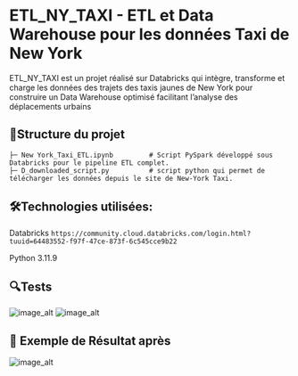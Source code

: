 # ETL_NY_TAXI - ETL et Data Warehouse pour les données Taxi de New York

ETL_NY_TAXI est un projet réalisé sur Databricks qui intègre, transforme et charge les données des trajets des taxis jaunes de New York pour construire un Data Warehouse optimisé facilitant l’analyse des déplacements urbains


## 📂Structure du projet
```ETL_NY_TAXI/
├─ New York_Taxi_ETL.ipynb         # Script PySpark développé sous Databricks pour le pipeline ETL complet.
├─ D_downloaded_script.py          # script python qui permet de télécharger les données depuis le site de New-York Taxi.
```


## 🛠️Technologies utilisées:
 Databricks 
```https://community.cloud.databricks.com/login.html?tuuid=64483552-f97f-47ce-873f-6c545cce9b22```

Python 3.11.9



## 🔍Tests
![image_alt](https://github.com/dj536/ETL_NY_TAXI/blob/main/images/etl1.jpg)
![image_alt](https://github.com/dj536/ETL_NY_TAXI/blob/main/images/etl2.jpg)
 


## 🧪 Exemple de Résultat après
![image_alt](https://github.com/dj536/ETL_NY_TAXI/blob/main/images/etl3.png)
